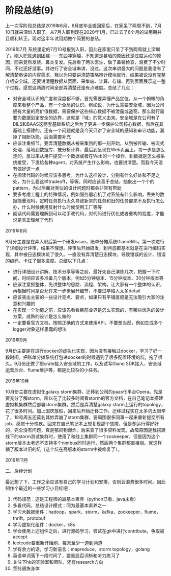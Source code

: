 # 阶段总结(9)



上一次写阶段总结是2019年6月，6月底毕业搬回家后，在家呆了两周不到，7月10日就来深圳入职了。从7月入职到现在2020年1月，已过去了6个月的试用期并且顺利转正。现对这半年试用期做个简要的总结。

2019年7月
系统里定的7月10号报到入职，因此在家里只呆了不到两周就上深圳了。刚入职就遇到团建——东西冲穿越，不知道是暴晒的原因还是过度运动的原因，回来竟然发烧、鼻炎复发。先后看了两次医生，做了鼻镜检查，浪费了不少时间，不过还好没事。并进行了安全域串讲，没过。这次串讲最大的问题是我没有了解清楚串讲的内容需求，我以为只要讲清楚策略审计模块就行，结果被说没有完整介绍安全域。还要讲清楚数据从页面、采集端、计算、存储、再到页面展示这一整个过程，感觉这两周时间全部弄清楚还是有点难度。总结了几点：

- 对安全域认识的广度和深度都不够，首先需要弄懂产品定位，从一个俯瞰的角度来看整个产品，有一个全局的认识。例如说，为什么需要安全域，因为公司拥有大量的高价值数据，需要保护这些核心数据不被泄露或盗窃，那么就行需要为数据划定安全的边界，这就是『域』的意义由来。安全域是在公司有了BILS和BAAS这两套基础系统之后为了更进一步保护公司核心数据，然后在其基础上搭建的。还有一个问题就是我今天只讲了安全域的感知和审计功能，漏掉了阻断功能，后面需要补充
- 应该注重细节。要弄清楚数据从被采集到的那一刻开始，从到被传输、被流式处理、落地到数据库、被分析计算、最后到呈现在Web页面上，每一步是怎么走的。反过来从用户提交一个数据或者在Web的一个操作，到数据是怎么被系统接受，下发给各种agent，对系统产生什么影响，也要讲清楚。而我今天没有做好这一点
- 在阅读代码的时候应该多思考，为什么这样设计，分别有什么好处和不足之处，为什么要这样tradeoff，等等。同时应该善于总结，抽象出一个个的pattern，为以后面对类似的设计问题时都会非常有帮助
- 要多考虑工程上的特殊情况，例如服务器宕机了对系统有什么影响，丢失的数据能重现吗，定时任务执行太久导致新来的任务和旧的任务都来不及执行怎么办，什么时候使用反射什么时候使用工厂等等
- 阅读代码需要理解到可以动手改代码，对代码进行优化或者重构的程度，才能说是真正理解了代码

2019年8月

8月分主要是在弄入职后第一个研发issue，账单分摊系统GianoBills。第一次进行了详细设计评审，结果不理想。评审后开始研发，到月底都基本就是在进行编码实现，其中被日志模块坑了很久。一直没有弄清楚日志模块，导致错误的设计、错误的编码、卡住了很多进度。总结以下几点：

- 进行详细设计讲解、技术分享等等之前，最好先自己演练几次，把握一下时间，时间应该多准备几个版本，例如5分钟版本、15分钟版本、30分钟版本等
- 应该注意抓整体，先讲整体的思路、流程、架构，让大家有一个整体的认识，再根据时间是否允许来一步步展开细节，不要过早陷入太多detail
- 应该突出主要的一些设计亮点、要点，如果只有平铺直叙是无法吸引大家的注意和兴趣的
- 在实现一个功能之前，应该先看看目前业界是怎么实现的，有哪些优秀的设计方案，成熟的设计是怎么做的
- 一定要看官方文档，按照正确的方式来使用API，不要想当然，例如生成多个logger对象这样愚蠢的想法

2019年9月

9月份主要是在进行docker的虚拟化实现，因为没有接触过docker，学习了好一段时间。把账单分摊系统打包进docker的时候遇到了很多配置环境的坑，拖了很久。9月份还做了把crate接入安全域的工作，以及试写Giano SDK接入、安全域运营后台、flume维护等，都是比较杂的小任务。

2019年10月

10月份主要在虚拟化galaxy  storm集群，迁移到公司的paas化平台Opera。先是要充分了解storm，所以花了比较多时间看storm的官方文档，在自己笔记本搭建虚拟机集群然后部署storm集群。然后是弄清楚galaxy  storm上运行的topology，花了很多时间。加上国庆放假，回来后开始迁移工作。迁移过程实在太多坑太艰辛了，18号周五还莫名其妙弄崩了storm集群，要周围很多同事一起来重新提交所有job，感觉十分愧疚。回来在自己笔记本上想复现那个故障，但是却运行得好好的，完全没有问题，真是郁闷到爆炸。后来查了很多资料发现，故障原因是我搭建线下的storm测试集群时，使用了和线上集群同一个zookeeper，但是因为这个storm版本太老还不支持多个nimbus同时运行，然后两个集群都直接崩。就这样躺了版本过旧的坑（这个坑在高版本的storm中被修复了）。

2019年11月



二、后续计划

最近想了下，工作之余应该有自己的学习计划和安排，否则会浪费很多时间。因此制作个最近的一些学习小目标吧：

  1. 代码规范：这是工程师的最基本素养（python已看，java未看）
  2. 多看代码，总结设计模式：同为最基本素养之一
  3. 学习大数据组件：hadoop，spark，storm，kafka，zookeeper，flume，thrift，protobuf
  4. 学习虚拟化组件：docker，k8s
  5. 学会使用上述组件之后，进行源码学习，尝试在git中进行contribute，争取被accept
  6. leetcode要重新开始刷，每天至少一道到两道
  7. 学有余力的话，学习新语言：mapreduce，storm topology，golang
  8. 英语单词落下一段时间了，要重启百词斩和听力练习了
  9. 关注下hk的实验室和团队，还有research方向
  10. 坚持锻炼身体

